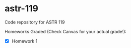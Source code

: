 # astr-119
Code repository for ASTR 119

Homeworks Graded (Check Canvas for your actual grade!):
- [x] Homework 1
